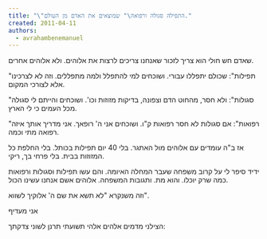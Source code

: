 ```yaml
---
title: "\"התפילה סגולה ורפואה\" שמוצאים את האדם מן העולם."
created: 2011-04-11
authors: 
  - avrahambenemanuel
---
```

שאדם חש חולי הוא צריך לזכור שאנחנו צריכים לרצות את אלוהים. ולא אלוהים אחרים.

"תפילות": שכולם יתפללו עבורי. ושוכחים למי להתפלל ולמה מתפללים. וזה לא לצרכינו אלא לצורכי המקום.

"סגולות": ולא חסר, מהחוט הדם וצפונה, בדיקות מזוזות וכו'. ושוכחים והייתם לי סגולה מכל העמים כי לי הארץ.

"רפואות": אם סגולות לא חסר רפואות ק"ו. ושוכחים אני ה' רופאך. אני מדריך אותך איזה רפואה מתי וכמה.

אז ב"ה עומדים עם אלוהים מול האתגר. בלי 40 יום תפילות בכותל. בלי החלפת כל המזוזות בבית. בלי פרחי בך, ריקי.

ידיד סיפר לי על קרוב משפחה שעבר המחלה האיומה. והם עשו תפילות וסגולות ורפואות כמה שרק יוכלו. והוא מת. ותגובות המשפחה. אלוהים אשם אנחנו עשינו הכול.

וזה משנקרא "לא תשא את שם ה' אלוקיך לשווא".

אני מעדיף

הצילני מדמים אלהים אלהי תשועתי תרנן לשוני צדקתך:
